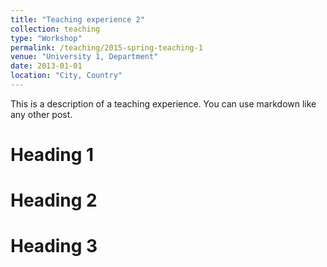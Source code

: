 ```yaml
---
title: "Teaching experience 2"
collection: teaching
type: "Workshop"
permalink: /teaching/2015-spring-teaching-1
venue: "University 1, Department"
date: 2013-01-01
location: "City, Country"
---
```


This is a description of a teaching experience. You can use markdown like any other post.

Heading 1
======

Heading 2
======

Heading 3
======
